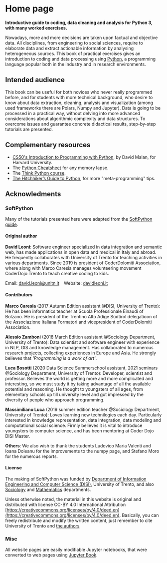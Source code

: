 # Home page

**Introductive guide to coding, data cleaning and analysis for Python 3, with many worked exercises.**


Nowadays, more and more decisions are taken upon factual and objective data. All disciplines, from engineering to social sciences, require to elaborate data and extract actionable information by analysing heterogeneous sources. This book of practical exercises gives an introduction to coding and data processing using [Python](https://www.python.org), a programming language popular both in the industry and in research environments.

## Intended audience

This book can be useful for both novices who never really programmed before, and for students with more technical background, who desire to know about data extraction, cleaning, analysis and visualization (among used frameworks there are Polars, Numpy and Jupyter). Data is going to be processed in a practical way, without delving into more advanced considerations about algorithmic complexity and data structures. To overcome issues and guarantee concrete didactical results, step-by-step tutorials are presented.


## Complementary resources

- [CS50's Introduction to Programming with Python](https://www.youtube.com/playlist?list=PLhQjrBD2T3817j24-GogXmWqO5Q5vYy0V), by David Malan, for Harvard University.
- The [Python Cheatsheet](https://www.pythoncheatsheet.org/) for any memory lapse.
- The [Think Python course](https://allendowney.github.io/ThinkPython/index.html).
- [The Hitchhiker’s Guide to Python](https://docs.python-guide.org/), for more "meta-programming" tips.


## Acknowledments

### SoftPython

Many of the tutorials presented here were adapted from the [SoftPython guide](https://en.softpython.org/).

#### Original author

**David Leoni**: Software engineer specialized in data integration and semantic web, has made applications in open data and medical in Italy and abroad. He frequently collaborates with University of Trento for teaching activities in various departments. Since 2019 is president of CoderDolomiti Association, where along with Marco Caresia manages volunteering movement CoderDojo Trento to teach creative coding to kids.

Email: [david.leoni@unitn.it](mailto:david.leoni@unitn.it) &ensp; Website: [davidleoni.it](https://davidleoni.it)

#### Contributors

**Marco Caresia** (2017 Autumn Edition assistant @DISI, University of Trento): He has been informatics teacher at Scuola Professionale Einaudi of Bolzano. He is president of the Trentino Alto Adige Südtirol delegatioon of the Associazione Italiana Formatori and vicepresident of CoderDolomiti Association.

**Alessio Zamboni** (2018 March Edition assistant @Sociology Department, University of Trento): Data scientist and software engineer with experience in NLP, GIS and knowledge management. Has collaborated to numerous research projects, collecting experiences in Europe and Asia. He strongly believes that _'Programming is a work of art'_.

**Luca Bosotti** (2020 Data Science Summerschool assistant, 2021 seminars @Sociology Department, University of Trento): Developer, scientist and professor. Believes the world is getting more and more complicated and interesting, so we must study it by taking advantage of all the available potential and reasoning. He thought to youngsters of all ages, from elementary schools up till university level and got impressed by the diversity of people who approach programming.

**Massimiliano Luca** (2019 summer edition teacher @Sociology Department, University of Trento): Loves learning new technilogies each day. Particularly interested in knowledge representation, data integration, data modeling and computational social science. Firmly believes it is vital to introduce youngsters to computer science, and has been mentoring at Coder Dojo DISI Master.

**Others**: We also wish to thank the students Ludovico Maria Valenti and Ioana Doleanu for the improvements to the numpy page, and Stefano Moro for the numerous reports.

#### License

The making of SoftPython was funded by [Department of Information Engineering and Computer Science (DISI)](https://www.disi.unitn.it), University of Trento, and also [Sociology](https://www.sociologia.unitn.it/en) and [Mathematics](https://www.maths.unitn.it/en) departments.

Unless otherwise noted, the material in this website is original and distributed with license CC-BY 4.0 International Attribution [https://creativecommons.org/licenses/by/4.0/deed.en](https://creativecommons.org/licenses/by/4.0/deed.en). Basically, you can freely redistribute and modify the written content, just remember to cite University of Trento and [the authors](https://en.softpython.org/index.html#Author)


### Misc

All website pages are easily modifiable Jupyter notebooks, that were converted to web pages using [Jupyter Book](https://jupyterbook.org/).
